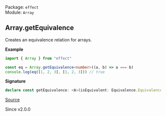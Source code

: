 Package: `effect`<br />
Module: `Array`<br />

## Array.getEquivalence

Creates an equivalence relation for arrays.

**Example**

```ts
import { Array } from "effect"

const eq = Array.getEquivalence<number>((a, b) => a === b)
console.log(eq([1, 2, 3], [1, 2, 3])) // true
```

**Signature**

```ts
declare const getEquivalence: <A>(isEquivalent: Equivalence.Equivalence<A>) => Equivalence.Equivalence<ReadonlyArray<A>>
```

[Source](https://github.com/Effect-TS/effect/tree/main/packages/effect/src/Array.ts#L2967)

Since v2.0.0